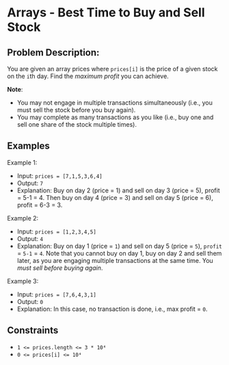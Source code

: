 # Arrays - Best Time to Buy and Sell Stock

## Problem Description:

You are given an array prices where `prices[i]` is the price of a given stock on the `i`th day.
Find the _maximum profit_ you can achieve.

**Note**:

- You may not engage in multiple transactions simultaneously (i.e., you must sell the stock before you buy again).
- You may complete as many transactions as you like (i.e., buy one and sell one share of the stock multiple times).

## Examples

Example 1:

- Input: `prices = [7,1,5,3,6,4]`
- Output: `7`
- Explanation: Buy on day 2 (price = 1) and sell on day 3 (price = 5), profit = 5-1 = 4. Then buy on day 4 (price = 3) and sell on day 5 (price = 6), profit = 6-3 = 3.

Example 2:

- Input: `prices = [1,2,3,4,5]`
- Output: `4`
- Explanation: Buy on day 1 (price = `1`) and sell on day 5 (price = `5`), `profit` = `5-1` = `4`. Note that you cannot buy on day 1, buy on day 2 and sell them later, as you are engaging multiple transactions at the same time. You _must sell before buying again_.

Example 3:

- Input: `prices = [7,6,4,3,1]`
- Output: `0`
- Explanation: In this case, no transaction is done, i.e., max profit = `0`.

## Constraints

- `1 <= prices.length <= 3 * 10⁴`
- `0 <= prices[i] <= 10⁴`
